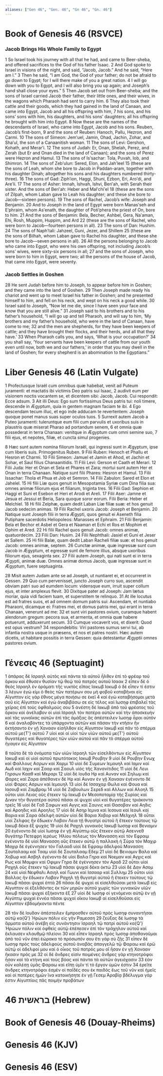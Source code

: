 ```yaml
---
aliases: ["Gen 46", "Gen. 46", "Gn 46", "Gn. 46"]
---
```



# Book of Genesis 46 (RSVCE)

### Jacob Brings His Whole Family to Egypt
1 So Israel took his journey with all that he had, and came to Beer-sheba, and offered sacrifices to the God of his father Isaac.
2 And God spoke to Israel in visions of the night, and said, “Jacob, Jacob.” And he said, “Here am I.”
3 Then he said, “I am God, the God of your father; do not be afraid to go down to Egypt; for I will there make of you a great nation.
4 I will go down with you to Egypt, and I will also bring you up again; and Joseph’s hand shall close your eyes.”
5 Then Jacob set out from Beer-sheba; and the sons of Israel carried Jacob their father, their little ones, and their wives, in the wagons which Pharaoh had sent to carry him.
6 They also took their cattle and their goods, which they had gained in the land of Canaan, and came into Egypt, Jacob and all his offspring with him,
7 his sons, and his sons’ sons with him, his daughters, and his sons’ daughters; all his offspring he brought with him into Egypt.
8 Now these are the names of the descendants of Israel, who came into Egypt, Jacob and his sons. Reuben, Jacob’s first-born,
9 and the sons of Reuben: Hanoch, Pallu, Hezron, and Carmi.
10 The sons of Simeon: Jemʹuel, Jamin, Ohad, Jachin, Zohar, and Shaʹul, the son of a Canaanitish woman.
11 The sons of Levi: Gershon, Kohath, and Merarʹi.
12 The sons of Judah: Er, Onan, Shelah, Perez, and Zerah (but Er and Onan died in the land of Canaan); and the sons of Perez were Hezron and Hamul.
13 The sons of Isʹsachar: Tola, Puvah, Iob, and Shimron.
14 The sons of Zebʹulun: Sered, Elon, and Jahʹleel
15 (these are the sons of Leah, whom she bore to Jacob in Paddan-aram, together with his daughter Dinah; altogether his sons and his daughters numbered thirty-three).
16 The sons of Gad: Ziphʹion, Haggi, Shuni, Ezbon, Eri, Aroʹdi, and Areʹli.
17 The sons of Asher: Imnah, Ishvah, Ishvi, Beriʹah, with Serah their sister. And the sons of Beriʹah: Heber and Malʹchiʹel
18 (these are the sons of Zilpah, whom Laban gave to Leah his daughter; and these she bore to Jacob—sixteen persons).
19 The sons of Rachel, Jacob’s wife: Joseph and Benjamin.
20 And to Joseph in the land of Egypt were born Manasʹseh and Eʹphraim, whom Asʹenath, the daughter of Potiʹphera the priest of On, bore to him.
21 And the sons of Benjamin: Bela, Becher, Ashbel, Gera, Naʹaman, Ehi, Rosh, Muppim, Huppim, and Ard
22 (these are the sons of Rachel, who were born to Jacob—fourteen persons in all).
23 The sons of Dan: Hushim.
24 The sons of Naphʹtali: Jahzeel, Guni, Jezer, and Shillem
25 (these are the sons of Bilhah, whom Laban gave to Rachel his daughter, and these she bore to Jacob—seven persons in all).
26 All the persons belonging to Jacob who came into Egypt, who were his own offspring, not including Jacob’s sons’ wives, were sixty-six persons in all;
27 and the sons of Joseph, who were born to him in Egypt, were two; all the persons of the house of Jacob, that came into Egypt, were seventy.
### Jacob Settles in Goshen
28 He sent Judah before him to Joseph, to appear before him in Goshen; and they came into the land of Goshen.
29 Then Joseph made ready his chariot and went up to meet Israel his father in Goshen; and he presented himself to him, and fell on his neck, and wept on his neck a good while.
30 Israel said to Joseph, “Now let me die, since I have seen your face and know that you are still alive.”
31 Joseph said to his brothers and to his father’s household, “I will go up and tell Pharaoh, and will say to him, ‘My brothers and my father’s household, who were in the land of Canaan, have come to me;
32 and the men are shepherds, for they have been keepers of cattle; and they have brought their flocks, and their herds, and all that they have.’
33 When Pharaoh calls you, and says, ‘What is your occupation?’
34 you shall say, ‘Your servants have been keepers of cattle from our youth even until now, both we and our fathers,’ in order that you may dwell in the land of Goshen; for every shepherd is an abomination to the Egyptians.”


# Liber Genesis 46 (Latin Vulgate)

1 Profectusque Israël cum omnibus quæ habebat, venit ad Puteum juramenti: et mactatis ibi victimis Deo patris sui Isaac,
2 audivit eum per visionem noctis vocantem se, et dicentem sibi: Jacob, Jacob. Cui respondit: Ecce adsum.
3 Ait illi Deus: Ego sum fortissimus Deus patris tui: noli timere, descende in Ægyptum, quia in gentem magnam faciam te ibi.
4 Ego descendam tecum illuc, et ego inde adducam te revertentem: Joseph quoque ponet manus suas super oculos tuos.
5 Surrexit autem Jacob a Puteo juramenti: tuleruntque eum filii cum parvulis et uxoribus suis in plaustris quæ miserat Pharao ad portandum senem,
6 et omnia quæ possederat in terra Chanaan: venitque in Ægyptum cum omni semine suo,
7 filii ejus, et nepotes, filiæ, et cuncta simul progenies.

8 Hæc sunt autem nomina filiorum Israël, qui ingressi sunt in Ægyptum, ipse cum liberis suis. Primogenitus Ruben.
9 Filii Ruben: Henoch et Phallu et Hesron et Charmi.
10 Filii Simeon: Jamuel et Jamin et Ahod, et Jachin et Sohar, et Saul filius Chanaanitidis.
11 Filii Levi: Gerson et Caath et Merari.
12 Filii Juda: Her et Onan et Sela et Phares et Zara; mortui sunt autem Her et Onan in terra Chanaan. Natique sunt filii Phares: Hesron et Hamul.
13 Filii Issachar: Thola et Phua et Job et Semron.
14 Filii Zabulon: Sared et Elon et Jahelel.
15 Hi filii Liæ quos genuit in Mesopotamia Syriæ cum Dina filia sua: omnes animæ filiorum ejus et filiarum, triginta tres.
16 Filii Gad: Sephion et Haggi et Suni et Esebon et Heri et Arodi et Areli.
17 Filii Aser: Jamne et Jesua et Jessui et Beria, Sara quoque soror eorum. Filii Beria: Heber et Melchiel.
18 Hi filii Zelphæ, quam dedit Laban Liæ filiæ suæ: et hos genuit Jacob sedecim animas.
19 Filii Rachel uxoris Jacob: Joseph et Benjamin.
20 Natique sunt Joseph filii in terra Ægypti, quos genuit ei Aseneth filia Putiphare sacerdotis Heliopoleos: Manasses et Ephraim.
21 Filii Benjamin: Bela et Bechor et Asbel et Gera et Naaman et Echi et Ros et Mophim et Ophim et Ared.
22 Hi filii Rachel quos genuit Jacob: omnes animæ, quatuordecim.
23 Filii Dan: Husim.
24 Filii Nephthali: Jasiel et Guni et Jeser et Sallem.
25 Hi filii Balæ, quam dedit Laban Racheli filiæ suæ: et hos genuit Jacob: omnes animæ, septem.
26 Cunctæ animæ, quæ ingressæ sunt cum Jacob in Ægyptum, et egressæ sunt de femore illius, absque uxoribus filiorum ejus, sexaginta sex.
27 Filii autem Joseph, qui nati sunt ei in terra Ægypti, animæ duæ. Omnes animæ domus Jacob, quæ ingressæ sunt in Ægyptum, fuere septuaginta.

28 Misit autem Judam ante se ad Joseph, ut nuntiaret ei, et occurreret in Gessen.
29 Quo cum pervenisset, juncto Joseph curro suo, ascendit obviam patri suo ad eumdem locum: vidensque eum, irruit super collum ejus, et inter amplexus flevit.
30 Dixitque pater ad Joseph: Jam lætus moriar, quia vidi faciem tuam, et superstitem te relinquo.
31 At ille locutus est ad fratres suos, et ad omnem domum patris sui: Ascendam, et nuntiabo Pharaoni, dicamque ei: Fratres mei, et domus patris mei, qui erant in terra Chanaan, venerunt ad me:
32 et sunt viri pastores ovium, curamque habent alendorum gregum: pecora sua, et armenta, et omnia quæ habere potuerunt, adduxerunt secum.
33 Cumque vocaverit vos, et dixerit: Quod est opus vestrum?
34 respondebitis: Viri pastores sumus servi tui, ab infantia nostra usque in præsens, et nos et patres nostri. Hæc autem dicetis, ut habitare possitis in terra Gessen: quia detestantur Ægyptii omnes pastores ovium.


# Γένεσις 46 (Septuagint)

1 ἀπάρας δὲ Ισραηλ αὐτὸς καὶ πάντα τὰ αὐτοῦ ἦλθεν ἐπὶ τὸ φρέαρ τοῦ ὅρκου καὶ ἔθυσεν θυσίαν τῷ θεῷ τοῦ πατρὸς αὐτοῦ Ισαακ
2 εἶπεν δὲ ὁ θεὸς Ισραηλ ἐν ὁράματι τῆς νυκτὸς εἴπας Ιακωβ Ιακωβ ὁ δὲ εἶπεν τί ἐστιν
3 λέγων ἐγώ εἰμι ὁ θεὸς τῶν πατέρων σου μὴ φοβοῦ καταβῆναι εἰς Αἴγυπτον εἰς γὰρ ἔθνος μέγα ποιήσω σε ἐκεῖ
4 καὶ ἐγὼ καταβήσομαι μετὰ σοῦ εἰς Αἴγυπτον καὶ ἐγὼ ἀναβιβάσω σε εἰς τέλος καὶ Ιωσηφ ἐπιβαλεῖ τὰς χεῖρας ἐπὶ τοὺς ὀφθαλμούς σου
5 ἀνέστη δὲ Ιακωβ ἀπὸ τοῦ φρέατος τοῦ ὅρκου καὶ ἀνέλαβον οἱ υἱοὶ Ισραηλ τὸν πατέρα αὐτῶν καὶ τὴν ἀποσκευὴν καὶ τὰς γυναῖκας αὐτῶν ἐπὶ τὰς ἁμάξας ἃς ἀπέστειλεν Ιωσηφ ἆραι αὐτόν
6 καὶ ἀναλαβόντες τὰ ὑπάρχοντα αὐτῶν καὶ πᾶσαν τὴν κτῆσιν ἣν ἐκτήσαντο ἐν γῇ Χανααν εἰσῆλθον εἰς Αἴγυπτον Ιακωβ καὶ πᾶν τὸ σπέρμα αὐτοῦ με{T'} αὐτοῦ
7 υἱοὶ καὶ οἱ υἱοὶ τῶν υἱῶν αὐτοῦ με{T'} αὐτοῦ θυγατέρες καὶ θυγατέρες τῶν υἱῶν αὐτοῦ καὶ πᾶν τὸ σπέρμα αὐτοῦ ἤγαγεν εἰς Αἴγυπτον

8 ταῦτα δὲ τὰ ὀνόματα τῶν υἱῶν Ισραηλ τῶν εἰσελθόντων εἰς Αἴγυπτον Ιακωβ καὶ οἱ υἱοὶ αὐτοῦ πρωτότοκος Ιακωβ Ρουβην
9 υἱοὶ δὲ Ρουβην Ενωχ καὶ Φαλλους Ασρων καὶ Χαρμι
10 υἱοὶ δὲ Συμεων Ιεμουηλ καὶ Ιαμιν καὶ Αωδ καὶ Ιαχιν καὶ Σααρ καὶ Σαουλ υἱὸς τῆς Χανανίτιδος
11 υἱοὶ δὲ Λευι Γηρσων Κααθ καὶ Μεραρι
12 υἱοὶ δὲ Ιουδα Ηρ καὶ Αυναν καὶ Σηλωμ καὶ Φαρες καὶ Ζαρα ἀπέθανεν δὲ Ηρ καὶ Αυναν ἐν γῇ Χανααν ἐγένοντο δὲ υἱοὶ Φαρες Ασρων καὶ Ιεμουηλ
13 υἱοὶ δὲ Ισσαχαρ Θωλα καὶ Φουα καὶ Ιασουβ καὶ Ζαμβραμ
14 υἱοὶ δὲ Ζαβουλων Σερεδ καὶ Αλλων καὶ Αλοηλ
15 οὗτοι υἱοὶ Λειας οὓς ἔτεκεν τῷ Ιακωβ ἐν Μεσοποταμίᾳ τῆς Συρίας καὶ Διναν τὴν θυγατέρα αὐτοῦ πᾶσαι αἱ ψυχαί υἱοὶ καὶ θυγατέρες τριάκοντα τρεῖς
16 υἱοὶ δὲ Γαδ Σαφων καὶ Αγγις καὶ Σαυνις καὶ Θασοβαν καὶ Αηδις καὶ Αροηδις καὶ Αροηλις
17 υἱοὶ δὲ Ασηρ Ιεμνα καὶ Ιεσουα καὶ Ιεουλ καὶ Βαρια καὶ Σαρα ἀδελφὴ αὐτῶν υἱοὶ δὲ Βαρια Χοβορ καὶ Μελχιηλ
18 οὗτοι υἱοὶ Ζελφας ἣν ἔδωκεν Λαβαν Λεια τῇ θυγατρὶ αὐτοῦ ἣ ἔτεκεν τούτους τῷ Ιακωβ δέκα ἓξ ψυχάς
19 υἱοὶ δὲ Ραχηλ γυναικὸς Ιακωβ Ιωσηφ καὶ Βενιαμιν
20 ἐγένοντο δὲ υἱοὶ Ιωσηφ ἐν γῇ Αἰγύπτῳ οὓς ἔτεκεν αὐτῷ Ασεννεθ θυγάτηρ Πετεφρη ἱερέως Ἡλίου πόλεως τὸν Μανασση καὶ τὸν Εφραιμ ἐγένοντο δὲ υἱοὶ Μανασση οὓς ἔτεκεν αὐτῷ ἡ παλλακὴ ἡ Σύρα τὸν Μαχιρ Μαχιρ δὲ ἐγέννησεν τὸν Γαλααδ υἱοὶ δὲ Εφραιμ ἀδελφοῦ Μανασση Σουταλααμ καὶ Τααμ υἱοὶ δὲ Σουταλααμ Εδεμ
21 υἱοὶ δὲ Βενιαμιν Βαλα καὶ Χοβωρ καὶ Ασβηλ ἐγένοντο δὲ υἱοὶ Βαλα Γηρα καὶ Νοεμαν καὶ Αγχις καὶ Ρως καὶ Μαμφιν καὶ Οφιμιν Γηρα δὲ ἐγέννησεν τὸν Αραδ
22 οὗτοι υἱοὶ Ραχηλ οὓς ἔτεκεν τῷ Ιακωβ πᾶσαι ψυχαὶ δέκα ὀκτώ
23 υἱοὶ δὲ Δαν Ασομ
24 καὶ υἱοὶ Νεφθαλι Ασιηλ καὶ Γωυνι καὶ Ισσααρ καὶ Συλλημ
25 οὗτοι υἱοὶ Βαλλας ἣν ἔδωκεν Λαβαν Ραχηλ τῇ θυγατρὶ αὐτοῦ ἣ ἔτεκεν τούτους τῷ Ιακωβ πᾶσαι ψυχαὶ ἑπτά
26 πᾶσαι δὲ ψυχαὶ αἱ εἰσελθοῦσαι μετὰ Ιακωβ εἰς Αἴγυπτον οἱ ἐξελθόντες ἐκ τῶν μηρῶν αὐτοῦ χωρὶς τῶν γυναικῶν υἱῶν Ιακωβ πᾶσαι ψυχαὶ ἑξήκοντα ἕξ
27 υἱοὶ δὲ Ιωσηφ οἱ γενόμενοι αὐτῷ ἐν γῇ Αἰγύπτῳ ψυχαὶ ἐννέα πᾶσαι ψυχαὶ οἴκου Ιακωβ αἱ εἰσελθοῦσαι εἰς Αἴγυπτον ἑβδομήκοντα πέντε

28 τὸν δὲ Ιουδαν ἀπέστειλεν ἔμπροσθεν αὐτοῦ πρὸς Ιωσηφ συναντῆσαι αὐτῷ κα{Q'} Ἡρώων πόλιν εἰς γῆν Ραμεσση
29 ζεύξας δὲ Ιωσηφ τὰ ἅρματα αὐτοῦ ἀνέβη εἰς συνάντησιν Ισραηλ τῷ πατρὶ αὐτοῦ κα{Q'} Ἡρώων πόλιν καὶ ὀφθεὶς αὐτῷ ἐπέπεσεν ἐπὶ τὸν τράχηλον αὐτοῦ καὶ ἔκλαυσεν κλαυθμῷ πλείονι
30 καὶ εἶπεν Ισραηλ πρὸς Ιωσηφ ἀποθανοῦμαι ἀπὸ τοῦ νῦν ἐπεὶ ἑώρακα τὸ πρόσωπόν σου ἔτι γὰρ σὺ ζῇς
31 εἶπεν δὲ Ιωσηφ πρὸς τοὺς ἀδελφοὺς αὐτοῦ ἀναβὰς ἀπαγγελῶ τῷ Φαραω καὶ ἐρῶ αὐτῷ οἱ ἀδελφοί μου καὶ ὁ οἶκος τοῦ πατρός μου οἳ ἦσαν ἐν γῇ Χανααν ἥκασιν πρός με
32 οἱ δὲ ἄνδρες εἰσὶν ποιμένες ἄνδρες γὰρ κτηνοτρόφοι ἦσαν καὶ τὰ κτήνη καὶ τοὺς βόας καὶ πάντα τὰ αὐτῶν ἀγειόχασιν
33 ἐὰν οὖν καλέσῃ ὑμᾶς Φαραω καὶ εἴπῃ ὑμῖν τί τὸ ἔργον ὑμῶν ἐστιν
34 ἐρεῖτε ἄνδρες κτηνοτρόφοι ἐσμὲν οἱ παῖδές σου ἐκ παιδὸς ἕως τοῦ νῦν καὶ ἡμεῖς καὶ οἱ πατέρες ἡμῶν ἵνα κατοικήσητε ἐν γῇ Γεσεμ Ἀραβίᾳ βδέλυγμα γάρ ἐστιν Αἰγυπτίοις πᾶς ποιμὴν προβάτων


# 46 בראשית (Hebrew)


# Book of Genesis 46 (Douay-Rheims)


# Genesis 46 (KJV)


# Genesis 46 (ESV)

